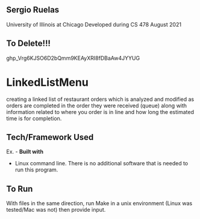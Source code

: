 ## Sergio Ruelas
University of Illinois at Chicago Developed during CS 478 August 2021

## To Delete!!!
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

# LinkedListMenu
creating a linked list of restaurant orders which is analyzed and modified as orders are completed in the order they were received (queue)
along with information related to where you order is in line and how long the estimated time is for completion.

## Tech/Framework Used
Ex. -
<b>Built with</b>
- Linux command line. There is no additional software that is needed to run this program.

## To Run
With files in the same direction, run Make in a unix environment (Linux was tested/Mac was not) then provide input.
